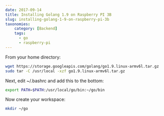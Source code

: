 ```yaml
---
date: 2017-09-14
title: Installing Golang 1.9 on Raspberry PI 3B
slug: installing-golang-1-9-on-raspberry-pi-3b
taxonomies: 
    category: [Backend]
    tags:
      - go
      - raspberry-pi
---
```


From your home directory:

```bash 
wget https://storage.googleapis.com/golang/go1.9.linux-armv6l.tar.gz
sudo tar -C /usr/local -xzf go1.9.linux-armv6l.tar.gz
```

Next, edit ~/.bashrc and add this to the bottom:

```bash
export PATH=$PATH:/usr/local/go/bin:~/go/bin 
```

Now create your workspace:

```bash
mkdir ~/go
```
